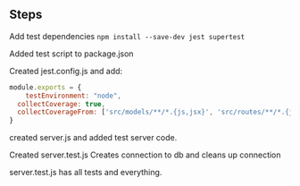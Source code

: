 ## Steps

Add test dependencies
`npm install --save-dev jest supertest`

Added test script to package.json

Created jest.config.js and add:
```javascript
module.exports = {
	testEnvironment: "node",
  collectCoverage: true,
  collectCoverageFrom: ['src/models/**/*.{js,jsx}', 'src/routes/**/*.{js,jsx}'],
}
```

created server.js and added test server code.

Created server.test.js 
Creates connection to db and cleans up connection

server.test.js has all tests and everything.


